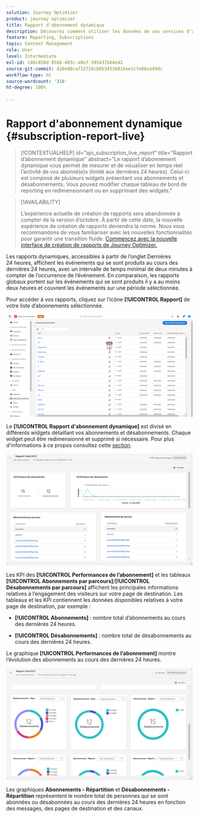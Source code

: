 ```yaml
---
solution: Journey Optimizer
product: journey optimizer
title: Rapport d'abonnement dynamique
description: Découvrez comment utiliser les données de vos services d'abonnement avec le rapport d'abonnement dynamique.
feature: Reporting, Subscriptions
topic: Content Management
role: User
level: Intermediate
exl-id: 140c858d-9566-403c-a0e7-395437bb4e42
source-git-commit: 428e08ca712724cb0b3453681bee1c7e86ce49dc
workflow-type: ht
source-wordcount: '316'
ht-degree: 100%

---
```


# Rapport d&#39;abonnement dynamique {#subscription-report-live}

>[!CONTEXTUALHELP]
>id="ajo_subscription_live_report"
>title="Rapport d’abonnement dynamique"
>abstract="Le rapport d’abonnement dynamique vous permet de mesurer et de visualiser en temps réel l’activité de vos abonné(e)s (limité aux dernières 24 heures). Celui-ci est composé de plusieurs widgets présentant vos abonnements et désabonnements. Vous pouvez modifier chaque tableau de bord de reporting en redimensionnant ou en supprimant des widgets."

>[!AVAILABILITY]
>
>L’expérience actuelle de création de rapports sera abandonnée à compter de la version d’octobre. À partir de cette date, la nouvelle expérience de création de rapports deviendra la norme. Nous vous recommandons de vous familiariser avec les nouvelles fonctionnalités pour garantir une transition fluide. [Commencez avec la nouvelle interface de création de rapports de Journey Optimizer.](report-gs-cja.md)

Les rapports dynamiques, accessibles à partir de l’onglet Dernières 24 heures, affichent les événements qui se sont produits au cours des dernières 24 heures, avec un intervalle de temps minimal de deux minutes à compter de l’occurrence de l’événement. En comparaison, les rapports globaux portent sur les événements qui se sont produits il y a au moins deux heures et couvrent les événements sur une période sélectionnée.

Pour accéder à vos rapports, cliquez sur l’icône **[!UICONTROL Rapport]** de votre liste d’abonnements sélectionnée.

![](assets/subscription_report_7.png)

Le **[!UICONTROL Rapport d&#39;abonnement dynamique]** est divisé en différents widgets détaillant vos abonnements et désabonnements. Chaque widget peut être redimensionné et supprimé si nécessaire. Pour plus d&#39;informations à ce propos consultez cette [section](live-report.md).

![](assets/subscription_report_3.png)

Les KPI des **[!UICONTROL Performances de lʼabonnement]** et les tableaux **[!UICONTROL Abonnements par parcours]**/**[!UICONTROL Désabonnements par parcours]** affichent les principales informations relatives à l’engagement des visiteurs sur votre page de destination. Les tableaux et les KPI contiennent les données disponibles relatives à votre page de destination, par exemple :

* **[!UICONTROL Abonnements]** : nombre total dʼabonnements au cours des dernières 24 heures.

* **[!UICONTROL Désabonnements]** : nombre total de désabonnements au cours des dernières 24 heures.

Le graphique **[!UICONTROL Performances de lʼabonnement]** montre l’évolution des abonnements au cours des dernières 24 heures.

![](assets/subscription_report_4.png)

Les graphiques **Abonnements - Répartition** et **Désabonnements - Répartition** représentent le nombre total de personnes qui se sont abonnées ou désabonnées au cours des dernières 24 heures en fonction des messages, des pages de destination et des canaux.
